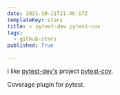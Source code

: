 ```yaml
---
date: 2021-10-11T21:46:17Z
templateKey: stars
title: ⭐ pytest-dev pytest-cov
tags:
  - github-stars
published: True

---
```


I like [pytest-dev's](https://github.com/pytest-dev) project [pytest-cov](https://github.com/pytest-dev/pytest-cov).

Coverage plugin for pytest.
